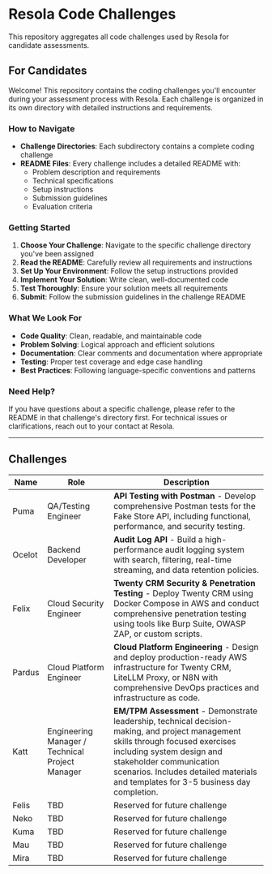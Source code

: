 # Resola Code Challenges

This repository aggregates all code challenges used by Resola for candidate assessments.

## For Candidates

Welcome! This repository contains the coding challenges you'll encounter during your assessment process with Resola. Each challenge is organized in its own directory with detailed instructions and requirements.

### How to Navigate

- **Challenge Directories**: Each subdirectory contains a complete coding challenge
- **README Files**: Every challenge includes a detailed README with:
  - Problem description and requirements
  - Technical specifications
  - Setup instructions
  - Submission guidelines
  - Evaluation criteria

### Getting Started

1. **Choose Your Challenge**: Navigate to the specific challenge directory you've been assigned
2. **Read the README**: Carefully review all requirements and instructions
3. **Set Up Your Environment**: Follow the setup instructions provided
4. **Implement Your Solution**: Write clean, well-documented code
5. **Test Thoroughly**: Ensure your solution meets all requirements
6. **Submit**: Follow the submission guidelines in the challenge README

### What We Look For

- **Code Quality**: Clean, readable, and maintainable code
- **Problem Solving**: Logical approach and efficient solutions
- **Documentation**: Clear comments and documentation where appropriate
- **Testing**: Proper test coverage and edge case handling
- **Best Practices**: Following language-specific conventions and patterns

### Need Help?

If you have questions about a specific challenge, please refer to the README in that challenge's directory first. For technical issues or clarifications, reach out to your contact at Resola.

---

## Challenges

| Name | Role | Description |
|------|------|-------------|
| Puma | QA/Testing Engineer | **API Testing with Postman** - Develop comprehensive Postman tests for the Fake Store API, including functional, performance, and security testing. |
| Ocelot | Backend Developer | **Audit Log API** - Build a high-performance audit logging system with search, filtering, real-time streaming, and data retention policies. |
| Felix | Cloud Security Engineer | **Twenty CRM Security & Penetration Testing** - Deploy Twenty CRM using Docker Compose in AWS and conduct comprehensive penetration testing using tools like Burp Suite, OWASP ZAP, or custom scripts. |
| Pardus | Cloud Platform Engineer | **Cloud Platform Engineering** - Design and deploy production-ready AWS infrastructure for Twenty CRM, LiteLLM Proxy, or N8N with comprehensive DevOps practices and infrastructure as code. |
| Katt | Engineering Manager / Technical Project Manager | **EM/TPM Assessment** - Demonstrate leadership, technical decision-making, and project management skills through focused exercises including system design and stakeholder communication scenarios. Includes detailed materials and templates for 3-5 business day completion. |
| Felis | TBD | Reserved for future challenge |
| Neko | TBD | Reserved for future challenge |
| Kuma | TBD | Reserved for future challenge |
| Mau | TBD | Reserved for future challenge |
| Mira | TBD | Reserved for future challenge |
